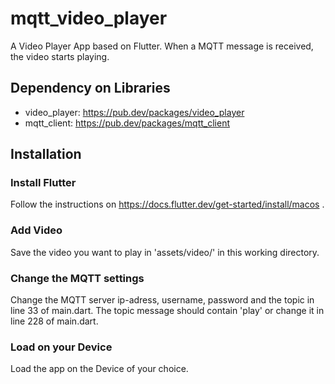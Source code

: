 # mqtt_video_player

A Video Player App based on Flutter. When a MQTT message is received, the video starts playing.

##  Dependency on Libraries

- video_player: https://pub.dev/packages/video_player
- mqtt_client: https://pub.dev/packages/mqtt_client

## Installation

### Install Flutter

Follow the instructions on https://docs.flutter.dev/get-started/install/macos .

### Add Video

Save the video you want to play in 'assets/video/' in this working directory. 

### Change the MQTT settings

Change the MQTT server ip-adress, username, password and the topic in line 33 of main.dart. The topic message should contain 'play' or change it in line 228 of main.dart.

### Load on your Device

Load the app on the Device of your choice.

